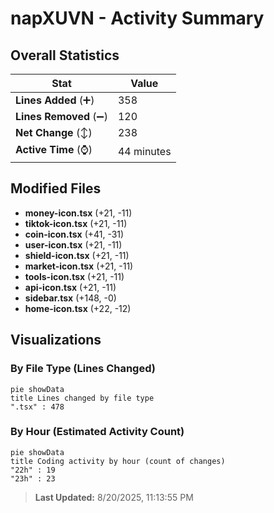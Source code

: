 # napXUVN - Activity Summary 

## Overall Statistics

| Stat                   | Value                                                             |
| ---------------------- | ----------------------------------------------------------------- |
| **Lines Added** (➕)   | 358                                          |
| **Lines Removed** (➖) | 120                                        |
| **Net Change** (↕)    | 238                |
| **Active Time** (⌚)   | 44 minutes |


## Modified Files
- **money-icon.tsx** (+21, -11)
- **tiktok-icon.tsx** (+21, -11)
- **coin-icon.tsx** (+41, -31)
- **user-icon.tsx** (+21, -11)
- **shield-icon.tsx** (+21, -11)
- **market-icon.tsx** (+21, -11)
- **tools-icon.tsx** (+21, -11)
- **api-icon.tsx** (+21, -11)
- **sidebar.tsx** (+148, -0)
- **home-icon.tsx** (+22, -12)

## Visualizations

### By File Type (Lines Changed)

```mermaid
pie showData
title Lines changed by file type
".tsx" : 478
```

### By Hour (Estimated Activity Count)

```mermaid
pie showData
title Coding activity by hour (count of changes)
"22h" : 19
"23h" : 23
```


> **Last Updated:** 8/20/2025, 11:13:55 PM